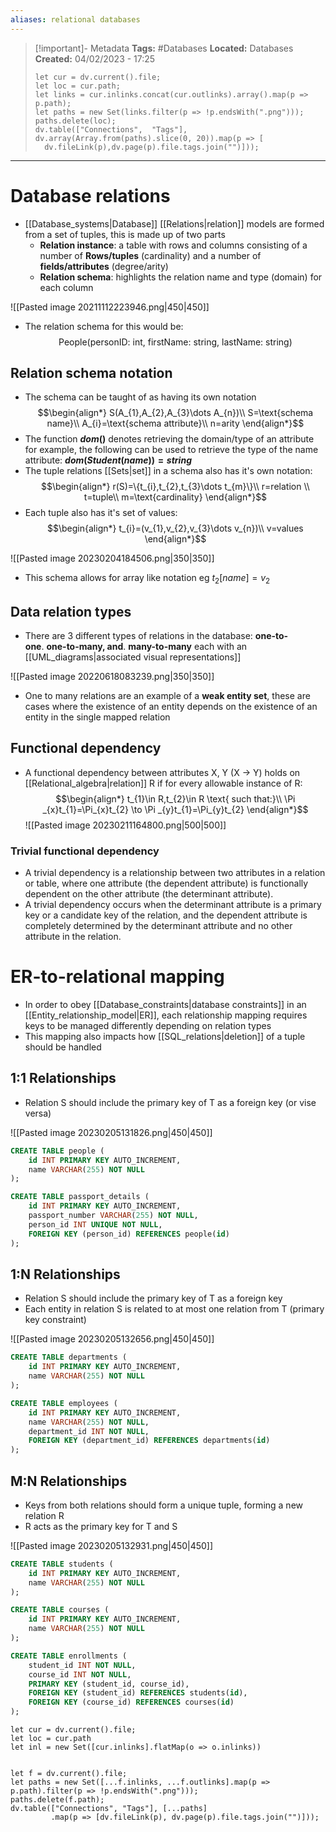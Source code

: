 ```yaml
---
aliases: relational databases
---
```


> [!important]- Metadata
> **Tags:** #Databases 
> **Located:** Databases
> **Created:** 04/02/2023 - 17:25
> ```dataviewjs
>let cur = dv.current().file;
>let loc = cur.path;
>let links = cur.inlinks.concat(cur.outlinks).array().map(p => p.path);
>let paths = new Set(links.filter(p => !p.endsWith(".png")));
>paths.delete(loc);
>dv.table(["Connections",  "Tags"], dv.array(Array.from(paths).slice(0, 20)).map(p => [
>   dv.fileLink(p),dv.page(p).file.tags.join("")]));
> ```

___
# Database relations
- [[Database_systems|Database]] [[Relations|relation]] models are formed from a set of tuples, this is made up of two parts 
	- **Relation instance**: a table with rows and columns consisting of a number of **Rows/tuples** (cardinality) and a number of **fields/attributes** (degree/arity)
	- **Relation schema**: highlights the relation name and type (domain) for each column 

![[Pasted image 20211112223946.png|450|450]]

- The relation schema for this would be:
$$\text{People(personID: int, firstName: string, lastName: string)}$$

## Relation schema notation
- The schema can be taught of as having its own notation 
$$\begin{align*}
S(A_{1},A_{2},A_{3}\dots A_{n})\\
S=\text{schema name}\\
A_{i}=\text{schema attribute}\\
n=arity
\end{align*}$$
- The function **$dom()$** denotes retrieving the domain/type of an attribute for example, the following can be used to retrieve the type of the name attribute: **$dom(Student(name))=string$**
- The tuple relations [[Sets|set]] in a schema also has it's own notation:
$$\begin{align*}
r(S)=\{t_{i},t_{2},t_{3}\dots t_{m}\}\\
r=relation \\
t=tuple\\
m=\text{cardinality}
\end{align*}$$
- Each tuple also has it's set of values:
$$\begin{align*}
t_{i}=(v_{1},v_{2},v_{3}\dots v_{n})\\
v=values
\end{align*}$$

![[Pasted image 20230204184506.png|350|350]]

- This schema allows for array like notation eg $t_{2}[name]=v_{2}$
## Data relation types
- There are 3 different types of relations in the database: **one-to-one**. **one-to-many, and**. **many-to-many** each with  an [[UML_diagrams|associated visual representations]]

![[Pasted image 20220618083239.png|350|350]]


- One to many relations are an example of a **weak entity set**, these are cases where the existence of an entity depends on the existence of an entity in the single mapped relation

## Functional dependency
- A functional dependency between attributes X, Y (X -> Y) holds on [[Relational_algebra|relation]] R if for every allowable instance of R:
$$\begin{align*}
t_{1}\in R,t_{2}\in R \text{ such that:}\\
\Pi _{x}t_{1}=\Pi_{x}t_{2} \to \Pi _{y}t_{1}=\Pi_{y}t_{2}
\end{align*}$$
![[Pasted image 20230211164800.png|500|500]]


### Trivial functional dependency
-   A trivial dependency is a relationship between two attributes in a relation or table, where one attribute (the dependent attribute) is functionally dependent on the other attribute (the determinant attribute).
-   A trivial dependency occurs when the determinant attribute is a primary key or a candidate key of the relation, and the dependent attribute is completely determined by the determinant attribute and no other attribute in the relation.

# ER-to-relational mapping
- In order to obey [[Database_constraints|database constraints]] in an [[Entity_relationship_model|ER]], each relationship mapping requires keys to be managed differently depending on relation types 
- This mapping also impacts how [[SQL_relations|deletion]] of a tuple should be handled  
## 1:1 Relationships
- Relation S should include the primary key of T as a foreign key (or vise versa)

![[Pasted image 20230205131826.png|450|450]]

```sql
CREATE TABLE people (
    id INT PRIMARY KEY AUTO_INCREMENT,
    name VARCHAR(255) NOT NULL
);

CREATE TABLE passport_details (
    id INT PRIMARY KEY AUTO_INCREMENT,
    passport_number VARCHAR(255) NOT NULL,
    person_id INT UNIQUE NOT NULL, 
    FOREIGN KEY (person_id) REFERENCES people(id)
);
```
## 1:N Relationships
- Relation S should include the primary key of T as a foreign key
- Each entity in relation S is related to at most one relation from T (primary key constraint)


![[Pasted image 20230205132656.png|450|450]]

```sql
CREATE TABLE departments (
    id INT PRIMARY KEY AUTO_INCREMENT,
    name VARCHAR(255) NOT NULL
);

CREATE TABLE employees (
    id INT PRIMARY KEY AUTO_INCREMENT,
    name VARCHAR(255) NOT NULL,
    department_id INT NOT NULL,
    FOREIGN KEY (department_id) REFERENCES departments(id)
);
```
## M:N Relationships
- Keys from both relations should form a unique tuple, forming a new relation R
- R acts as the primary key for T and S


![[Pasted image 20230205132931.png|450|450]]


```sql
CREATE TABLE students (
    id INT PRIMARY KEY AUTO_INCREMENT,
    name VARCHAR(255) NOT NULL
);

CREATE TABLE courses (
    id INT PRIMARY KEY AUTO_INCREMENT,
    name VARCHAR(255) NOT NULL
);

CREATE TABLE enrollments (
    student_id INT NOT NULL,
    course_id INT NOT NULL,
    PRIMARY KEY (student_id, course_id),
    FOREIGN KEY (student_id) REFERENCES students(id),
    FOREIGN KEY (course_id) REFERENCES courses(id)
);
```





```dataviewjs
let cur = dv.current().file;
let loc = cur.path 
let inl = new Set([cur.inlinks].flatMap(o => o.inlinks))


let f = dv.current().file;
let paths = new Set([...f.inlinks, ...f.outlinks].map(p => p.path).filter(p => !p.endsWith(".png")));
paths.delete(f.path);
dv.table(["Connections", "Tags"], [...paths]
         .map(p => [dv.fileLink(p), dv.page(p).file.tags.join("")]));
```